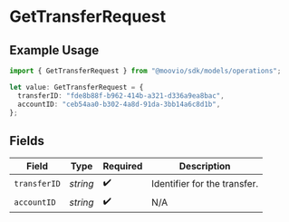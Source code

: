 # GetTransferRequest

## Example Usage

```typescript
import { GetTransferRequest } from "@moovio/sdk/models/operations";

let value: GetTransferRequest = {
  transferID: "fde8b88f-b962-414b-a321-d336a9ea8bac",
  accountID: "ceb54aa0-b302-4a8d-91da-3bb14a6c8d1b",
};
```

## Fields

| Field                        | Type                         | Required                     | Description                  |
| ---------------------------- | ---------------------------- | ---------------------------- | ---------------------------- |
| `transferID`                 | *string*                     | :heavy_check_mark:           | Identifier for the transfer. |
| `accountID`                  | *string*                     | :heavy_check_mark:           | N/A                          |